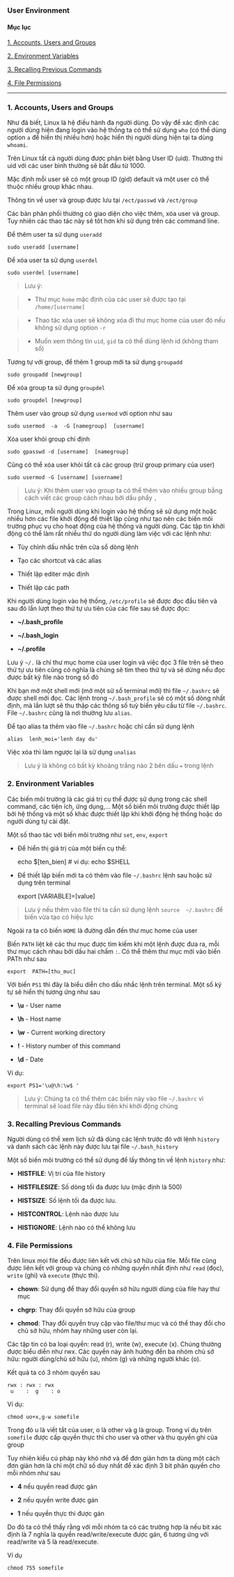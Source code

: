
### User Environment

#### Mục lục

[1. Accounts, Users and Groups](#1)

[2. Environment Variables](#2)

[3. Recalling Previous Commands](#3)

[4. File Permissions](#4)

***

<a name='1'></a>
### 1. Accounts, Users and Groups

Như đã biết, Linux là hệ điều hành đa người dùng. Do vậy để xác định các người dùng hiện đang login vào hệ thống ta có thể sử dụng `who` (có thể dùng option `a` để hiển thị nhiều hơn) hoặc hiển thị người dùng hiện tại ta dùng `whoami`.

Trên Linux tất cả người dùng được phân biệt bằng User ID (uid). Thường thì uid với các user bình thường sẽ bắt đầu từ 1000.

Mặc định mỗi user sẽ có một group ID (gid) default và một user có thể thuộc nhiều group khác nhau.

Thông tin về user và group được lưu tại `/ect/passwd` và `/ect/group`

Các bản phân phối thường có giao diện cho việc thêm, xóa user và group. Tuy nhiên các thao tác này sẽ tôt hơn khi sử dụng trên các command line.

Để thêm user ta sử dụng `useradd`

	sudo useradd [username]

Để xóa user ta sử dụng `userdel`

	sudo userdel [username]

> Lưu ý:

> - Thư mục `home` mặc định của các user sẽ được tạo tại `/home/[username]`

> - Thao tác xóa user sẽ không xóa đi thư mục home của user đó nếu không sử dụng option `-r`

> - Muốn xem thông tin `uid`, `gid` ta có thể dùng lệnh id (không tham số)

Tương tự với group, để thêm 1 group mới ta sử dụng `groupadd`

	sudo groupadd [newgroup]

Để xóa group ta sử dụng `groupdel`

	sudo groupdel [newgroup]

Thêm user vào group sử dụng `usermod` với option như sau

	sudo usermod  -a  -G [namegroup]  [username]

Xóa user khỏi group chỉ định

	sudo gpasswd -d [username]  [namegroup]

Cũng có thể xóa user khỏi tất cả các group (trừ group primary của user)

	sudo usermod -G [username] [username]

> Lưu ý: Khi thêm user vào group ta có thể thêm vào nhiều group bằng cách viết các group cách nhau bởi dấu phẩy `,`

Trong Linux, mỗi người dùng khi login vào hệ thống sẽ sử dụng một hoặc nhiều hơn các file khởi động để thiết lập cũng như tạo nên các biến môi trường phục vụ cho hoạt động của hệ thống và người dùng. Các tập tin khởi động có thể làm rất nhiều thứ do người dùng làm việc với các lệnh như:

- Tùy chỉnh dấu nhắc trên cửa sổ dòng lệnh

- Tạo các shortcut và các alias

- Thiết lập editer mặc định

- Thiết lập các path

Khi người dùng login vào hệ thống, `/etc/profile` sẽ được đọc đầu tiên và sau đó lần lượt theo thứ tự ưu tiên của các file sau sẽ được đọc:

- __~/.bash_profile__

- __~/.bash_login__

- __~/.profile__

Lưu ý `~/.` là chỉ thư mục home của user login và việc đọc 3 file trên sẽ theo thứ tự ưu tiên cũng có nghĩa là chúng sẽ tìm theo thứ tự và sẽ dừng nếu đọc được bất kỳ file nào trong số đó

Khi bạn mở một shell mới (mở một sử sổ terminal mới) thì file `~/.bashrc` sẽ được shell mới đọc. Các lệnh trong `~/.bash_profile` sẽ có một số dòng nhất định, mà lần lượt sẽ thu thập các thông số tuỳ biến yêu cầu từ file `~/.bashrc`. File `~/.bashrc` cũng là nơi thường lưu `alias`.

Để tạo alias ta thêm vào file `~/.bashrc` hoặc chỉ cần sử dụng lệnh

	alias  lenh_moi='lenh day du'

Việc xóa thì làm ngược lại là sử dụng `unalias`

> Lưu ý là không có bất kỳ khoảng trắng nào 2 bên dấu `=` trong lệnh

<a name='2'></a>
### 2. Environment Variables

Các biến môi trường là các giá trị cụ thể được sử dụng trong các shell command, các tiện ích, ứng dụng,... Một số biến môi trường được thiết lập bởi hệ thống và một số khác được thiết lập khi khởi động hệ thống hoặc do người dùng tự cài đặt.

Một số thao tác với biến môi trường như `set`, `env`, `export`

- Để hiển thị giá trị của một biến cụ thể:

	echo  $[ten_bien] 	# ví dụ: echo  $SHELL

- Để thiết lập biến mới ta có thêm vào file `~/.bashrc` lệnh sau hoặc sử dụng trên terminal

	export  [VARIABLE]=[value]

> Lưu ý nếu thêm vào file thì ta cần sử dụng lệnh `source  ~/.bashrc` để biến vừa tạo có hiệu lực

Ngoài ra ta có biến `HOME` là đường dẫn đến thư mục home của user

Biến `PATH` liệt kê các thư mục được tìm kiếm khi một lệnh được đưa ra, mỗi thư mục cách nhau bởi dấu hai chấm `:`. Có thể thêm thư mục mới vào biến PATh như sau

	export  PATH=[thu_muc]

Với biến `PS1` thì đây là biểu diễn cho dấu nhắc lệnh trên terminal. Một số ký tự sẽ hiển thị tương ứng như sau

- __\u__ - User name 

- __\h__ - Host name 

- __\w__ - Current working directory 

- __\!__ - History number of this command 

- __\d__ - Date

Ví dụ: 

	export PS1='\u@\h:\w$ '

> Lưu ý: Chúng ta có thể thêm các biến này vào file `~/.bashrc` vì terminal sẽ load file này đầu tiên khi khởi động chúng

<a name='3'></a>
### 3. Recalling Previous Commands

Người dùng có thể xem lịch sử đã dùng các lệnh trước đó với lệnh `history` và danh sách các lệnh này được lưu tại file `~/.bash_history`

Một số biến môi trường có thể sử dụng để lấy thông tin về lệnh `history` như:


- __HISTFILE__: Vị trí của file history

- __HISTFILESIZE__: Số dòng tối đa được lưu (mặc định là 500)

- __HISTSIZE__: Số lệnh tối đa được lưu. 

- __HISTCONTROL__: Lệnh nào được lưu

- __HISTIGNORE__: Lệnh nào có thể không lưu

<a name='4'></a>
### 4. File Permissions

Trên linux mọi file đều được liên kết với chủ sở hữu của file. Mỗi file cũng được liên kết với group và chúng có những quyền nhất định như `read` (đọc), `write` (ghi) và `execute` (thực thi).

- __chown__: Sử dụng để thay đổi quyền sở hữu người dùng của file hay thư mục

- __chgrp__: Thay đổi quyền sở hữu của group

- __chmod__: Thay đổi quyền truy cập vào file/thư mục và có thể thay đổi cho chủ sở hữu, nhóm hay những user còn lại.

Các tập tin có ba loại quyền: read (r), write (w), execute (x). Chúng thường được biểu diễn như rwx. Các quyền này ảnh hưởng đến ba nhóm chủ sở hữu: người dùng/chủ sở hữu (u), nhóm (g) và những người khác (o).

Kết quả ta có 3 nhóm quyền sau

	rwx : rwx : rwx
	 u    :  g    : o

Ví dụ:

	chmod uo+x,g-w somefile

Trong đó u là viết tắt của user, o là other và g là group. Trong ví dụ trên `somefile` được cấp quyền thực thi cho user và other và thu quyền ghi của group

Tuy nhiên kiểu cú pháp này khó nhớ và để đơn giản hơn ta dùng một cách đơn giản hơn là chỉ một chữ số duy nhất để xác định 3 bit phân quyền cho mỗi nhóm như sau

- __4__ nếu quyền read được gán

- __2__ nếu quyền write được gán

- __1__ nếu quyền thực thi được gán

Do đó ta có thể thấy rằng với mỗi nhóm ta có các trường hợp là nếu bit xác định là 7 nghĩa là quyền read/write/execute được gán, 6 tương ứng với read/write và 5 là read/execute.

Ví dụ

	chmod 755 somefile